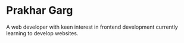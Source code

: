 # Prakhar Garg 
A web developer with keen interest in frontend development currently learning to develop websites.